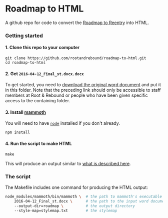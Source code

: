 # Roadmap to HTML

A github repo for code to convert the [Roadmap to Reentry](https://objects-us-west-1.dream.io/roadmapguide/RoadmapGuide-2016.pdf) into HTML.

### Getting started

#### 1. Clone this repo to your computer

```
git clone https://github.com/rootandrebound/roadmap-to-html.git
cd roadmap-to-html
```

#### 2. Get `2016-04-12_Final_st.docx.docx`

To get started, you need to [download the original word document](https://drive.google.com/uc?export=download&id=0BzNrkiCWAqHZdDNzdlNlY2FKNVU) and put it in this folder. Note that the preceding link should only be accessible to staff members at Root & Rebound or people who have been given specific access to the containing folder.

#### 3. Install [mammoth](https://github.com/mwilliamson/mammoth.js)

You will need to have [`node`](https://nodejs.org/en/download/) installed if you don't already.

```
npm install
```

#### 4. Run the script to make HTML

```
make
```

This will produce an output similar to [what is described here](https://github.com/rootandrebound/roadmap-to-html/issues/1).

### The script

The Makefile includes one command for producing the HTML output:

```bash
node_modules/mammoth/bin/mammoth \  # the path to mammoth's executable
    2016-04-12_Final_st.docx \      # the path to the input word document
    --output-dir=roadmap \          # the output directory
    --style-map=stylemap.txt        # the stylemap
```

